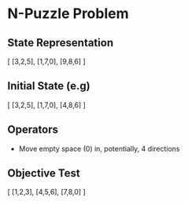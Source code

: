 # N-Puzzle Problem

## State Representation

[
    [3,2,5],
    [1,7,0],
    [9,8,6]
]

## Initial State (e.g)

[
    [3,2,5],
    [1,7,0],
    [4,8,6]
]

## Operators

- Move empty space (0) in, potentially, 4 directions

## Objective Test

[
    [1,2,3],
    [4,5,6],
    [7,8,0]
]
